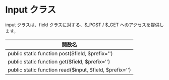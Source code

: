 # Input クラス

input クラスは、field クラスに対する、$_POST / $_GET へのアクセスを提供します。

|関数名|
|----|
|public static function post($field, $prefix='')|
|public static function get($field, $prefix='')|
|public static function read($input, $field, $prefix='')|
